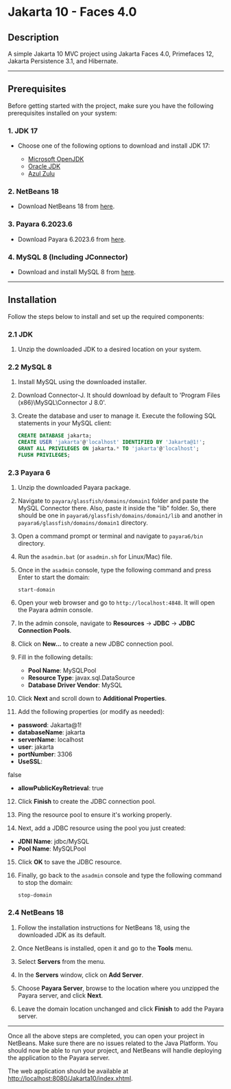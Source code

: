 # Jakarta 10 - Faces 4.0

## Description

A simple Jakarta 10 MVC project using Jakarta Faces 4.0, Primefaces 12, Jakarta Persistence 3.1, and Hibernate.

---

## Prerequisites

Before getting started with the project, make sure you have the following prerequisites installed on your system:

### 1. JDK 17

- Choose one of the following options to download and install JDK 17:

  - [Microsoft OpenJDK](https://learn.microsoft.com/en-us/java/openjdk/download)
  - [Oracle JDK](https://www.oracle.com/java/technologies/downloads/)
  - [Azul Zulu](https://www.azul.com/downloads/#zulu)

### 2. NetBeans 18

- Download NetBeans 18 from [here](https://netbeans.apache.org/).

### 3. Payara 6.2023.6

- Download Payara 6.2023.6 from [here](https://www.payara.fish/downloads/payara-platform-community-edition/).

### 4. MySQL 8 (Including JConnector)

- Download and install MySQL 8 from [here](https://dev.mysql.com/downloads/installer/).

---

## Installation

Follow the steps below to install and set up the required components:

### 2.1 JDK

1. Unzip the downloaded JDK to a desired location on your system.

### 2.2 MySQL 8

1. Install MySQL using the downloaded installer.

2. Download Connector-J. It should download by default to 'Program Files (x86)\MySQL\Connector J 8.0'.

3. Create the database and user to manage it. Execute the following SQL statements in your MySQL client:

   ```sql
   CREATE DATABASE jakarta;
   CREATE USER 'jakarta'@'localhost' IDENTIFIED BY 'Jakarta@1!';
   GRANT ALL PRIVILEGES ON jakarta.* TO 'jakarta'@'localhost';
   FLUSH PRIVILEGES;
   ```

### 2.3 Payara 6

1. Unzip the downloaded Payara package.

2. Navigate to `payara/glassfish/domains/domain1` folder and paste the MySQL Connector there. Also, paste it inside the "lib" folder. So, there should be one in `payara6/glassfish/domains/domain1/lib` and another in `payara6/glassfish/domains/domain1` directory.

3. Open a command prompt or terminal and navigate to `payara6/bin` directory.

4. Run the `asadmin.bat` (or `asadmin.sh` for Linux/Mac) file.

5. Once in the `asadmin` console, type the following command and press Enter to start the domain:

   ```shell
   start-domain
   ```

6. Open your web browser and go to `http://localhost:4848`. It will open the Payara admin console.

7. In the admin console, navigate to **Resources** -> **JDBC** -> **JDBC Connection Pools**.

8. Click on **New...** to create a new JDBC connection pool.

9. Fill in the following details:

   - **Pool Name**: MySQLPool
   - **Resource Type**: javax.sql.DataSource
   - **Database Driver Vendor**: MySQL

10. Click **Next** and scroll down to **Additional Properties**.

11. Add the following properties (or modify as needed):

   - **password**: Jakarta@1!
   - **databaseName**: jakarta
   - **serverName**: localhost
   - **user**: jakarta
   - **portNumber**: 3306
   - **UseSSL**:

 false
   - **allowPublicKeyRetrieval**: true

12. Click **Finish** to create the JDBC connection pool.

13. Ping the resource pool to ensure it's working properly.

14. Next, add a JDBC resource using the pool you just created:

   - **JDNI Name**: jdbc/MySQL
   - **Pool Name**: MySQLPool

15. Click **OK** to save the JDBC resource.

16. Finally, go back to the `asadmin` console and type the following command to stop the domain:

    ```shell
    stop-domain
    ```

### 2.4 NetBeans 18

1. Follow the installation instructions for NetBeans 18, using the downloaded JDK as its default.

2. Once NetBeans is installed, open it and go to the **Tools** menu.

3. Select **Servers** from the menu.

4. In the **Servers** window, click on **Add Server**.

5. Choose **Payara Server**, browse to the location where you unzipped the Payara server, and click **Next**.

6. Leave the domain location unchanged and click **Finish** to add the Payara server.

---

Once all the above steps are completed, you can open your project in NetBeans. Make sure there are no issues related to the Java Platform. You should now be able to run your project, and NetBeans will handle deploying the application to the Payara server.

The web application should be available at [http://localhost:8080/Jakarta10/index.xhtml](http://localhost:8080/Jakarta10/index.xhtml).